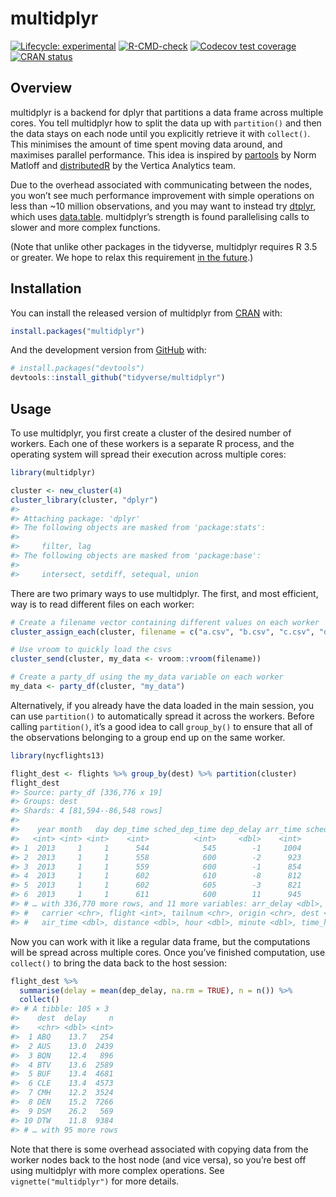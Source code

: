 
<!-- README.md is generated from README.Rmd. Please edit that file -->

# multidplyr

<!-- badges: start -->

[![Lifecycle:
experimental](https://img.shields.io/badge/lifecycle-experimental-orange.svg)](https://lifecycle.r-lib.org/articles/stages.html#experimental)
[![R-CMD-check](https://github.com/tidyverse/multidplyr/workflows/R-CMD-check/badge.svg)](https://github.com/tidyverse/multidplyr/actions)
[![Codecov test
coverage](https://codecov.io/gh/tidyverse/multidplyr/branch/main/graph/badge.svg)](https://codecov.io/gh/tidyverse/multidplyr?branch=main)
[![CRAN
status](https://www.r-pkg.org/badges/version/multidplyr)](https://cran.r-project.org/package=multidplyr)
<!-- badges: end -->

## Overview

multidplyr is a backend for dplyr that partitions a data frame across
multiple cores. You tell multidplyr how to split the data up with
`partition()` and then the data stays on each node until you explicitly
retrieve it with `collect()`. This minimises the amount of time spent
moving data around, and maximises parallel performance. This idea is
inspired by [partools](https://github.com/matloff/partools) by Norm
Matloff and [distributedR](https://github.com/vertica/DistributedR) by
the Vertica Analytics team.

Due to the overhead associated with communicating between the nodes, you
won’t see much performance improvement with simple operations on less
than \~10 million observations, and you may want to instead try
[dtplyr](https://dtplyr.tidyverse.org/), which uses
[data.table](https://R-datatable.com/). multidplyr’s strength is found
parallelising calls to slower and more complex functions.

(Note that unlike other packages in the tidyverse, multidplyr requires R
3.5 or greater. We hope to relax this requirement [in the
future](https://github.com/traversc/qs/issues/11).)

## Installation

You can install the released version of multidplyr from
[CRAN](https://CRAN.R-project.org) with:

``` r
install.packages("multidplyr")
```

And the development version from [GitHub](https://github.com/) with:

``` r
# install.packages("devtools")
devtools::install_github("tidyverse/multidplyr")
```

## Usage

To use multidplyr, you first create a cluster of the desired number of
workers. Each one of these workers is a separate R process, and the
operating system will spread their execution across multiple cores:

``` r
library(multidplyr)

cluster <- new_cluster(4)
cluster_library(cluster, "dplyr")
#> 
#> Attaching package: 'dplyr'
#> The following objects are masked from 'package:stats':
#> 
#>     filter, lag
#> The following objects are masked from 'package:base':
#> 
#>     intersect, setdiff, setequal, union
```

There are two primary ways to use multidplyr. The first, and most
efficient, way is to read different files on each worker:

``` r
# Create a filename vector containing different values on each worker
cluster_assign_each(cluster, filename = c("a.csv", "b.csv", "c.csv", "d.csv"))

# Use vroom to quickly load the csvs
cluster_send(cluster, my_data <- vroom::vroom(filename))

# Create a party_df using the my_data variable on each worker
my_data <- party_df(cluster, "my_data")
```

Alternatively, if you already have the data loaded in the main session,
you can use `partition()` to automatically spread it across the workers.
Before calling `partition()`, it’s a good idea to call `group_by()` to
ensure that all of the observations belonging to a group end up on the
same worker.

``` r
library(nycflights13)

flight_dest <- flights %>% group_by(dest) %>% partition(cluster)
flight_dest
#> Source: party_df [336,776 x 19]
#> Groups: dest
#> Shards: 4 [81,594--86,548 rows]
#> 
#>    year month   day dep_time sched_dep_time dep_delay arr_time sched_arr_time
#>   <int> <int> <int>    <int>          <int>     <dbl>    <int>          <int>
#> 1  2013     1     1      544            545        -1     1004           1022
#> 2  2013     1     1      558            600        -2      923            937
#> 3  2013     1     1      559            600        -1      854            902
#> 4  2013     1     1      602            610        -8      812            820
#> 5  2013     1     1      602            605        -3      821            805
#> 6  2013     1     1      611            600        11      945            931
#> # … with 336,770 more rows, and 11 more variables: arr_delay <dbl>,
#> #   carrier <chr>, flight <int>, tailnum <chr>, origin <chr>, dest <chr>,
#> #   air_time <dbl>, distance <dbl>, hour <dbl>, minute <dbl>, time_hour <dttm>
```

Now you can work with it like a regular data frame, but the computations
will be spread across multiple cores. Once you’ve finished computation,
use `collect()` to bring the data back to the host session:

``` r
flight_dest %>% 
  summarise(delay = mean(dep_delay, na.rm = TRUE), n = n()) %>% 
  collect()
#> # A tibble: 105 × 3
#>    dest  delay     n
#>    <chr> <dbl> <int>
#>  1 ABQ    13.7   254
#>  2 AUS    13.0  2439
#>  3 BQN    12.4   896
#>  4 BTV    13.6  2589
#>  5 BUF    13.4  4681
#>  6 CLE    13.4  4573
#>  7 CMH    12.2  3524
#>  8 DEN    15.2  7266
#>  9 DSM    26.2   569
#> 10 DTW    11.8  9384
#> # … with 95 more rows
```

Note that there is some overhead associated with copying data from the
worker nodes back to the host node (and vice versa), so you’re best off
using multidplyr with more complex operations. See
`vignette("multidplyr")` for more details.
